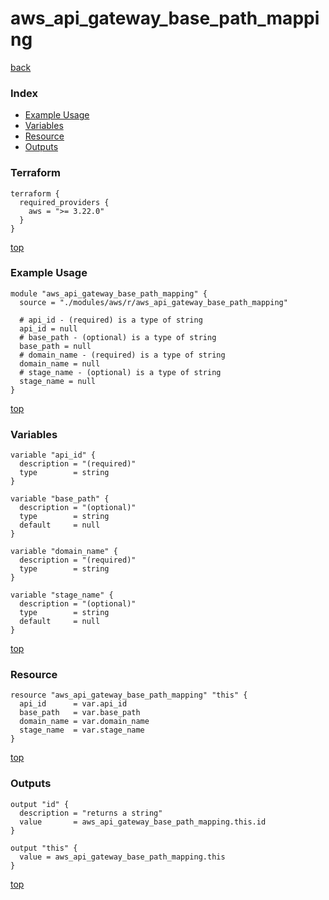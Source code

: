 # aws_api_gateway_base_path_mapping

[back](../aws.md)

### Index

- [Example Usage](#example-usage)
- [Variables](#variables)
- [Resource](#resource)
- [Outputs](#outputs)

### Terraform

```hcl
terraform {
  required_providers {
    aws = ">= 3.22.0"
  }
}
```

[top](#index)

### Example Usage

```hcl
module "aws_api_gateway_base_path_mapping" {
  source = "./modules/aws/r/aws_api_gateway_base_path_mapping"

  # api_id - (required) is a type of string
  api_id = null
  # base_path - (optional) is a type of string
  base_path = null
  # domain_name - (required) is a type of string
  domain_name = null
  # stage_name - (optional) is a type of string
  stage_name = null
}
```

[top](#index)

### Variables

```hcl
variable "api_id" {
  description = "(required)"
  type        = string
}

variable "base_path" {
  description = "(optional)"
  type        = string
  default     = null
}

variable "domain_name" {
  description = "(required)"
  type        = string
}

variable "stage_name" {
  description = "(optional)"
  type        = string
  default     = null
}
```

[top](#index)

### Resource

```hcl
resource "aws_api_gateway_base_path_mapping" "this" {
  api_id      = var.api_id
  base_path   = var.base_path
  domain_name = var.domain_name
  stage_name  = var.stage_name
}
```

[top](#index)

### Outputs

```hcl
output "id" {
  description = "returns a string"
  value       = aws_api_gateway_base_path_mapping.this.id
}

output "this" {
  value = aws_api_gateway_base_path_mapping.this
}
```

[top](#index)